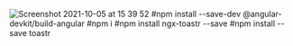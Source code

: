 

![Screenshot 2021-10-05 at 15 39 52](https://user-images.githubusercontent.com/69152230/136037614-4b596481-e9c4-4d12-900d-86861648674e.png)
#npm install --save-dev @angular-devkit/build-angular
#npm i
#npm install ngx-toastr --save
#npm install --save toastr

